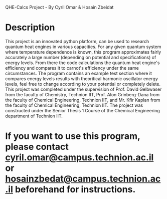 QHE-Calcs Project - By Cyril Omar & Hosain Zbeidat

# Description
This project is an innovated python platform, can be used to research quantum heat engines in various capacities. For any given quantum system where
temperature dependence is known, this program approximates fairly accurately a large number (depending on potential and specifications) of energy levels.
From there the code calculations the quantum heat engine's efficiency and compares it to carnot's efficiency under the same circumstances. The program
contains an example test section where it compares energy levels results with theoritical harmonic oscillator energy levels, feel free to change according
to your potential or completely delete.
This project was completed under the supervision of Prof. David Gelbwaser from the faculty of Chemistry, Technion IIT, Prof. Alon Grinberg-Dana from the
faculty of Chemical Engineering, Technion IIT, and Mr. Kfir Kaplan from the faculty of Chemical Engineering, Technion IIT.
The project was constructed under the Senior Thesis 1 Course of the Chemical Engineering department of Technion IIT.

# If you want to use this program, please contact cyril.omar@campus.technion.ac.il or hosainzbedat@campus.technion.ac.il beforehand for instructions.
